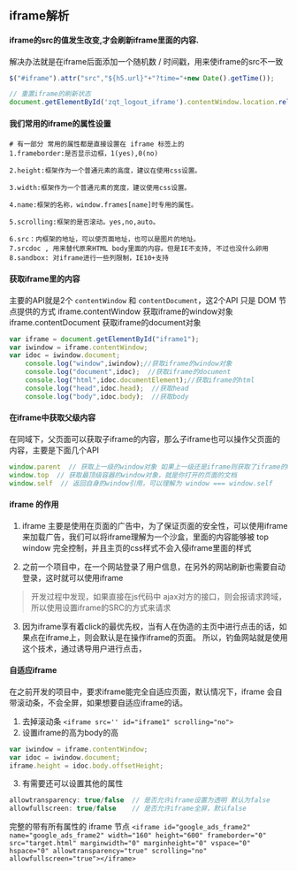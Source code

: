 ## iframe解析

#### iframe的src的值发生改变,才会刷新iframe里面的内容.
解决办法就是在iframe后面添加一个随机数 / 时间戳，用来使iframe的src不一致
```js
$("#iframe").attr("src","${h5.url}"+"?time="+new Date().getTime());

// 重置iframe的刷新状态
document.getElementById('zqt_logout_iframe').contentWindow.location.reload(true);
```

#### 我们常用的iframe的属性设置
```shell
# 有一部分 常用的属性都是直接设置在 iframe 标签上的
1.frameborder:是否显示边框，1(yes),0(no)

2.height:框架作为一个普通元素的高度，建议在使用css设置。

3.width:框架作为一个普通元素的宽度，建议使用css设置。

4.name:框架的名称，window.frames[name]时专用的属性。

5.scrolling:框架的是否滚动。yes,no,auto。

6.src：内框架的地址，可以使页面地址，也可以是图片的地址。
7.srcdoc , 用来替代原来HTML body里面的内容。但是IE不支持, 不过也没什么卵用
8.sandbox: 对iframe进行一些列限制，IE10+支持
```

#### 获取iframe里的内容
主要的API就是2个 `contentWindow` 和 `contentDocument`，这2个API 只是 DOM 节点提供的方式
iframe.contentWindow 获取iframe的window对象
iframe.contentDocument 获取iframe的document对象

```js
var iframe = document.getElementById("iframe1");
var iwindow = iframe.contentWindow;
var idoc = iwindow.document;
    console.log("window",iwindow);//获取iframe的window对象
    console.log("document",idoc);  //获取iframe的document
    console.log("html",idoc.documentElement);//获取iframe的html
    console.log("head",idoc.head);  //获取head
    console.log("body",idoc.body);  //获取body
```

#### 在iframe中获取父级内容
在同域下，父页面可以获取子iframe的内容，那么子iframe也可以操作父页面的内容，主要是下面几个API
```js
window.parent  // 获取上一级的window对象 如果上一级还是iframe则获取了iframe的window对象
window.top  // 获取最顶级容器的window对象，就是你打开的页面的文档
window.self  // 返回自身的window引用，可以理解为 window === window.self
```

#### iframe 的作用
1. iframe 主要是使用在页面的广告中，为了保证页面的安全性，可以使用iframe来加载广告，我们可以将iframe理解为一个沙盒，里面的内容能够被 top window 完全控制，并且主页的css样式不会入侵iframe里面的样式

2. 之前一个项目中，在一个网站登录了用户信息，在另外的网站刷新也需要自动登录，这时就可以使用iframe
> 开发过程中发现，如果直接在js代码中 ajax对方的接口，则会报请求跨域，所以使用设置iframe的SRC的方式来请求

3. 因为iframe享有着click的最优先权，当有人在伪造的主页中进行点击的话，如果点在iframe上，则会默认是在操作iframe的页面。 所以，钓鱼网站就是使用这个技术，通过诱导用户进行点击，

#### 自适应iframe
在之前开发的项目中，要求iframe能完全自适应页面，默认情况下，iframe 会自带滚动条，不会全屏，如果想要自适应iframe的话。
1. 去掉滚动条 `<iframe src='' id="iframe1" scrolling="no">`
2. 设置iframe的高为body的高
```js
var iwindow = iframe.contentWindow;
var idoc = iwindow.document;
iframe.height = idoc.body.offsetHeight;
```
3. 有需要还可以设置其他的属性  
```js
allowtransparency: true/false  // 是否允许iframe设置为透明 默认为false
allowfullscreen: true/false    // 是否允许iframe全屏，默认false
```


完整的带有所有属性的 iframe 节点
`<iframe id="google_ads_frame2" name="google_ads_frame2" width="160" height="600" frameborder="0" src="target.html" marginwidth="0" marginheight="0" vspace="0" hspace="0" allowtransparency="true" scrolling="no" allowfullscreen="true"></iframe>`
